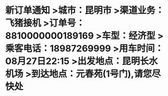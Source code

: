  
# 新订单通知  >__城市__：昆明市  >__渠道业务__：飞猪接机  >__订单号__：8810000000189169  >__车型__：经济型  >__乘客电话__：18987269999  >__用车时间__：08月27日22:15  >__出发地点__：昆明长水机场  >__到达地点__：元春苑(1号门),请您尽快处
